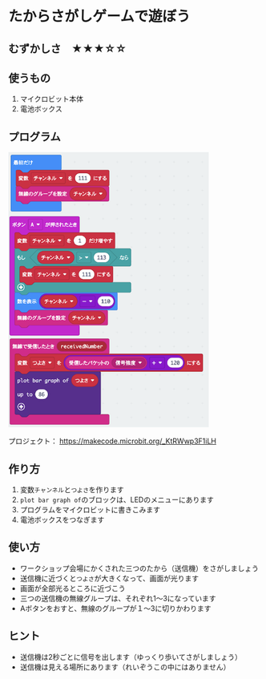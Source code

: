 # たからさがしゲームで遊ぼう

## むずかしさ　★★★☆☆

## 使うもの
1. マイクロビット本体
2. 電池ボックス

## プログラム

<img width="400" src="./treasure.png">


プロジェクト： https://makecode.microbit.org/_KtRWwp3F1iLH

## 作り方

1. 変数`チャンネル`と`つよさ`を作ります
2. `plot bar graph of`のブロックは、LEDのメニューにあります
3. プログラムをマイクロビットに書きこみます
4. 電池ボックスをつなぎます

## 使い方

* ワークショップ会場にかくされた三つのたから（送信機）をさがしましょう
* 送信機に近づくと`つよさ`が大きくなって、画面が光ります
* 画面が全部光るところに近づこう
* 三つの送信機の無線グループは、それぞれ1〜3になっています
* Aボタンをおすと、無線のグループが１〜3に切りかわります

## ヒント

* 送信機は2秒ごとに信号を出します（ゆっくり歩いてさがしましょう）
* 送信機は見える場所にあります（れいぞうこの中にはありません）
